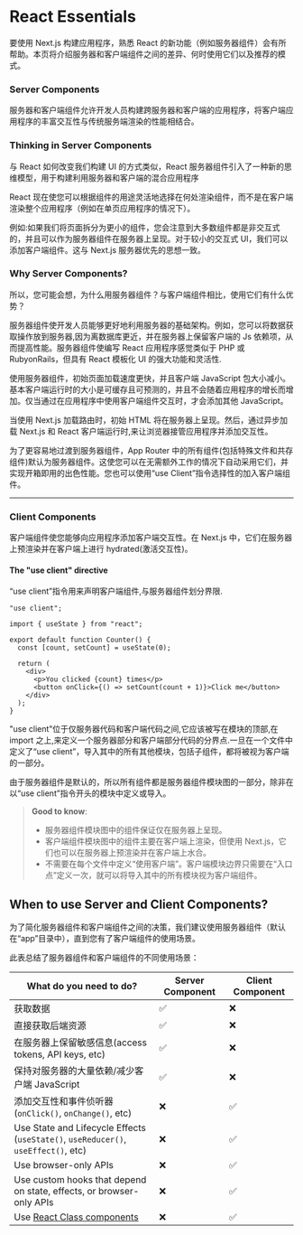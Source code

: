 # React Essentials

要使用 Next.js 构建应用程序，熟悉 React 的新功能（例如服务器组件）会有所帮助。本页将介绍服务器和客户端组件之间的差异、何时使用它们以及推荐的模式。

### Server Components

服务器和客户端组件允许开发人员构建跨服务器和客户端的应用程序，将客户端应用程序的丰富交互性与传统服务端渲染的性能相结合。

### Thinking in Server Components

与 React 如何改变我们构建 UI 的方式类似，React 服务器组件引入了一种新的思维模型，用于构建利用服务器和客户端的混合应用程序

React 现在使您可以根据组件的用途灵活地选择在何处渲染组件，而不是在客户端渲染整个应用程序（例如在单页应用程序的情况下）。

例如:如果我们将页面拆分为更小的组件，您会注意到大多数组件都是非交互式的，并且可以作为服务器组件在服务器上呈现。对于较小的交互式 UI，我们可以添加客户端组件。这与 Next.js 服务器优先的思想一致。

### Why Server Components?

所以，您可能会想，为什么用服务器组件？与客户端组件相比，使用它们有什么优势？

服务器组件使开发人员能够更好地利用服务器的基础架构。例如，您可以将数据获取操作放到服务器,因为离数据库更近，并在服务器上保留客户端的 Js 依赖项，从而提高性能。服务器组件使编写 React 应用程序感觉类似于 PHP 或 RubyonRails，但具有 React 模板化 UI 的强大功能和灵活性.

使用服务器组件，初始页面加载速度更快，并且客户端 JavaScript 包大小减小。基本客户端运行时的大小是可缓存且可预测的，并且不会随着应用程序的增长而增加。仅当通过在应用程序中使用客户端组件交互时，才会添加其他 JavaScript。

当使用 Next.js 加载路由时，初始 HTML 将在服务器上呈现。然后，通过异步加载 Next.js 和 React 客户端运行时,来让浏览器接管应用程序并添加交互性。

为了更容易地过渡到服务器组件，App Router 中的所有组件(包括特殊文件和共存组件)默认为服务器组件。这使您可以在无需额外工作的情况下自动采用它们，并实现开箱即用的出色性能。您也可以使用“use Client”指令选择性的加入客户端组件。

---

### Client Components

客户端组件使您能够向应用程序添加客户端交互性。在 Next.js 中，它们在服务器上预渲染并在客户端上进行 hydrated(激活交互性)。

#### The "use client" directive

“use client”指令用来声明客户端组件,与服务器组件划分界限.

```tsx
"use client";

import { useState } from "react";

export default function Counter() {
  const [count, setCount] = useState(0);

  return (
    <div>
      <p>You clicked {count} times</p>
      <button onClick={() => setCount(count + 1)}>Click me</button>
    </div>
  );
}
```

"use client"位于仅服务器代码和客户端代码之间,它应该被写在模块的顶部,在 import 之上,来定义一个服务器部分和客户端部分代码的分界点.一旦在一个文件中定义了“use client”，导入其中的所有其他模块，包括子组件，都将被视为客户端的一部分。

由于服务器组件是默认的，所以所有组件都是服务器组件模块图的一部分，除非在以“use client”指令开头的模块中定义或导入。

> **Good to know**:
>
> - 服务器组件模块图中的组件保证仅在服务器上呈现。
> - 客户端组件模块图中的组件主要在客户端上渲染，但使用 Next.js，它们也可以在服务器上预渲染并在客户端上水合。
> - 不需要在每个文件中定义“使用客户端”。客户端模块边界只需要在“入口点”定义一次，就可以将导入其中的所有模块视为客户端组件。

## When to use Server and Client Components?

为了简化服务器组件和客户端组件之间的决策，我们建议使用服务器组件（默认在“app”目录中），直到您有了客户端组件的使用场景。

此表总结了服务器组件和客户端组件的不同使用场景：

| What do you need to do?                                                            | Server Component | Client Component |
| ---------------------------------------------------------------------------------- | ---------------- | ---------------- |
| 获取数据                                                                           | ✅               | ❌               |
| 直接获取后端资源                                                                   | ✅               | ❌               |
| 在服务器上保留敏感信息(access tokens, API keys, etc)                               | ✅               | ❌               |
| 保持对服务器的大量依赖/减少客户端 JavaScript                                       | ✅               | ❌               |
| 添加交互性和事件侦听器 (`onClick()`, `onChange()`, etc)                            | ❌               | ✅               |
| Use State and Lifecycle Effects (`useState()`, `useReducer()`, `useEffect()`, etc) | ❌               | ✅               |
| Use browser-only APIs                                                              | ❌               | ✅               |
| Use custom hooks that depend on state, effects, or browser-only APIs               | ❌               | ✅               |
| Use [React Class components](https://react.dev/reference/react/Component)          | ❌               | ✅               |
